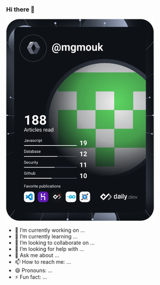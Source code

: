 ### Hi there 👋

<!--
**mgmessie/mgmessie** is a ✨ _special_ ✨ repository because its `README.md` (this file) appears on your GitHub profile.
-->
<a href="https://app.daily.dev/mgmouk"><img src="https://github.com/mgmessie/mgmessie/raw/main/devcard.svg" width="400" alt="Messie Dev Card"/></a>

- 🔭 I’m currently working on ...
- 🌱 I’m currently learning ...
- 👯 I’m looking to collaborate on ...
- 🤔 I’m looking for help with ...
- 💬 Ask me about ...
- 📫 How to reach me: ...
- 😄 Pronouns: ...
- ⚡ Fun fact: ...

